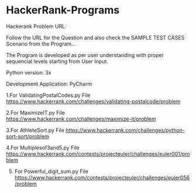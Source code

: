 # HackerRank-Programs


Hackerank Problem URL:

Follow the URL for the Question and also check the SAMPLE TEST CASES Scenario from the Program...

The Program is developed as per user understanding with proper sequencial levels starting from User Input.

Python version: 3x

Development Application: PyCharm

1.For ValidatingPostalCodes.py File
https://www.hackerrank.com/challenges/validating-postalcode/problem

2.For MaximizeIT.py File
https://www.hackerrank.com/challenges/maximize-it/problem

3.For AthleteSort.py File
https://www.hackerrank.com/challenges/python-sort-sort/problem

4.For Multiplesof3and5.py File
https://www.hackerrank.com/contests/projecteuler/challenges/euler001/problem

5. For Powerful_digit_sum.py File
https://www.hackerrank.com/contests/projecteuler/challenges/euler056/problem



